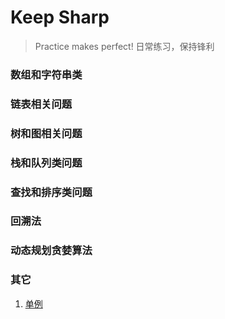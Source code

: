 # Keep Sharp 
> Practice makes perfect! 日常练习，保持锋利

### 数组和字符串类
### 链表相关问题
### 树和图相关问题
### 栈和队列类问题
### 查找和排序类问题
### 回溯法
### 动态规划贪婪算法
### 其它
1. [单例](problems/p01_singleton.py)
